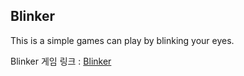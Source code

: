 ## Blinker

This is a simple games can play by blinking your eyes.

Blinker 게임 링크 : [Blinker](https://codestates-blinker.ml/)




